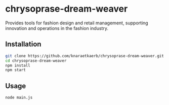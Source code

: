 # chrysoprase-dream-weaver

Provides tools for fashion design and retail management, supporting innovation and operations in the fashion industry.

## Installation

```bash
git clone https://github.com/knaraetkaerb/chrysoprase-dream-weaver.git
cd chrysoprase-dream-weaver
npm install
npm start
```

## Usage
```bash
node main.js
```
